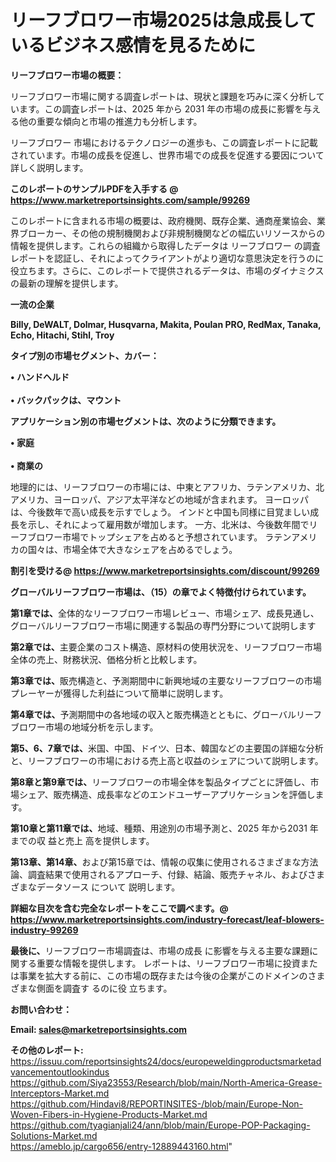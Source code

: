# リーフブロワー市場2025は急成長しているビジネス感情を見るために

<strong><b>リーフブロワー市場の概要：</b></strong>

リーフブロワー市場に関する調査レポートは、現状と課題を巧みに深く分析しています。この調査レポートは、2025 年から 2031 年の市場の成長に影響を与える他の重要な傾向と市場の推進力も分析します。

リーフブロワー 市場におけるテクノロジーの進歩も、この調査レポートに記載されています。市場の成長を促進し、世界市場での成長を促進する要因について詳しく説明します。

<strong>このレポートのサンプルPDFを入手する @ <a href=https://www.marketreportsinsights.com/sample/99269>https://www.marketreportsinsights.com/sample/99269</a></strong>

このレポートに含まれる市場の概要は、政府機関、既存企業、通商産業協会、業界ブローカー、その他の規制機関および非規制機関などの幅広いリソースからの情報を提供します。これらの組織から取得したデータは リーフブロワー の調査レポートを認証し、それによってクライアントがより適切な意思決定を行うのに役立ちます。さらに、このレポートで提供されるデータは、市場のダイナミクスの最新の理解を提供します。

<strong>一流の企業</strong>

<strong><b>Billy, DeWALT, Dolmar, Husqvarna, Makita, Poulan PRO, RedMax, Tanaka, Echo, Hitachi, Stihl, Troy</b></strong>

<strong><b>タイプ別の市場セグメント、カバー：</b></strong>

<strong>• ハンドヘルド<br><br>• バックパックは、マウント</strong>

<strong><b>アプリケーション別の市場セグメントは、次のように分類できます。</b></strong>

<strong>• 家庭<br><br>• 商業の</strong>

 地理的には、リーフブロワーの市場には、中東とアフリカ、ラテンアメリカ、北アメリカ、ヨーロッパ、アジア太平洋などの地域が含まれます。 ヨーロッパは、今後数年で高い成長を示すでしょう。 インドと中国も同様に目覚ましい成長を示し、それによって雇用数が増加します。 一方、北米は、今後数年間でリーフブロワー市場でトップシェアを占めると予想されています。 ラテンアメリカの国々は、市場全体で大きなシェアを占めるでしょう。

<strong>割引を受ける@ <a href=https://www.marketreportsinsights.com/discount/99269>https://www.marketreportsinsights.com/discount/99269</a></strong>

<strong><b>グローバルリーフブロワー市場は、（15）の章でよく特徴付けられています。</b></strong>

<strong><b>第</b></strong><strong><b>1章では、</b></strong>全体的なリーフブロワー市場レビュー、市場シェア、成長見通し、グローバルリーフブロワー市場に関連する製品の専門分野について説明します

<strong><b>第2章では、</b></strong>主要企業のコスト構造、原材料の使用状況を、リーフブロワー市場全体の売上、財務状況、価格分析と比較します。

<strong><b>第3章では、</b></strong>販売構造と、予測期間中に新興地域の主要なリーフブロワーの市場プレーヤーが獲得した利益について簡単に説明します。

<strong><b>第4章では、</b></strong>予測期間中の各地域の収入と販売構造とともに、グローバルリーフブロワー市場の地域分析を示します。

<strong><b>第5、6、7章では、</b></strong>米国、中国、ドイツ、日本、韓国などの主要国の詳細な分析と、リーフブロワーの市場における売上高と収益のシェアについて説明します。

<strong><b>第8章と第9章では、</b></strong>リーフブロワーの市場全体を製品タイプごとに評価し、市場シェア、販売構造、成長率などのエンドユーザーアプリケーションを評価します。

<strong><b>第10章と第11章では、</b></strong>地域、種類、用途別の市場予測と、2025 年から2031 年までの収 益と売上 高を提供します。

<strong><b>第13章、第14章、</b></strong>および第15章では、情報の収集に使用されるさまざまな方法論、調査結果で使用されるアプローチ、付録、結論、販売チャネル、およびさまざまなデータソース について 説明します。

<strong>詳細な目次を含む完全なレポートをここで調べます。@ <a href=https://www.marketreportsinsights.com/industry-forecast/leaf-blowers-industry-99269>https://www.marketreportsinsights.com/industry-forecast/leaf-blowers-industry-99269</a></strong>

<strong><b>最後に、</b></strong>リーフブロワー市場調査は、市場の成長 に影響を</a>与える主要な課題に関する重要な情報を提供します。 レポートは、リーフブロワー市場に投資または事業を拡大する前に、この市場の既存または今後の企業がこのドメインのさまざまな側面を調査す るのに役 立ちます。

<strong><b>お問い合わせ：</b></strong>

<strong>Email: </strong><a href=mailto:sales@marketreportsinsights.com><strong>sales@marketreportsinsights.com</strong></a>

<strong>その他のレポート:</strong>
<br>
<a href=https://issuu.com/reportsinsights24/docs/europeweldingproductsmarketadvancementoutlookindus>https://issuu.com/reportsinsights24/docs/europeweldingproductsmarketadvancementoutlookindus</a>
<br>
<a href=https://github.com/Siya23553/Research/blob/main/North-America-Grease-Interceptors-Market.md>https://github.com/Siya23553/Research/blob/main/North-America-Grease-Interceptors-Market.md</a>
<br>
<a href=https://github.com/Hindavi8/REPORTINSITES-/blob/main/Europe-Non-Woven-Fibers-in-Hygiene-Products-Market.md>https://github.com/Hindavi8/REPORTINSITES-/blob/main/Europe-Non-Woven-Fibers-in-Hygiene-Products-Market.md</a>
<br>
<a href=https://github.com/tyagianjali24/ann/blob/main/Europe-POP-Packaging-Solutions-Market.md>https://github.com/tyagianjali24/ann/blob/main/Europe-POP-Packaging-Solutions-Market.md</a>
<br>
<a href=https://ameblo.jp/cargo656/entry-12889443160.html>https://ameblo.jp/cargo656/entry-12889443160.html</a>"
